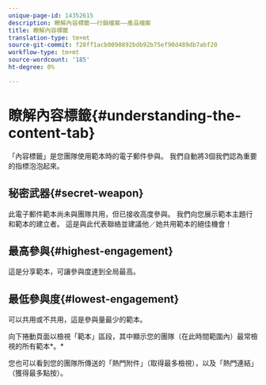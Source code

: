 ```yaml
---
unique-page-id: 14352615
description: 瞭解內容標籤——行銷檔案——產品檔案
title: 瞭解內容標籤
translation-type: tm+mt
source-git-commit: f28ff1acb0090892bdb92b75ef90d489db7abf20
workflow-type: tm+mt
source-wordcount: '185'
ht-degree: 0%

---
```



# 瞭解內容標籤{#understanding-the-content-tab}

「內容標籤」是您團隊使用範本時的電子郵件參與。 我們自動將3個我們認為重要的指標泡泡起來。

## 秘密武器{#secret-weapon}

此電子郵件範本尚未與團隊共用，但已接收高度參與。 我們向您展示範本主題行和範本的建立者。 這是與此代表聯絡並建議他／她共用範本的絕佳機會！

## 最高參與{#highest-engagement}

這是分享範本，可讓參與度達到全局最高。

## 最低參與度{#lowest-engagement}

可以共用或不共用，這是參與量最少的範本。

向下捲動頁面以檢視「範本」區段，其中顯示您的團隊（在此時間範圍內）最常檢視的所有範本*。*

您也可以看到您的團隊所傳送的「熱門附件」（取得最多檢視），以及「熱門連結」（獲得最多點按）。
